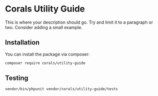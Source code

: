 # Corals Utility Guide

This is where your description should go. Try and limit it to a paragraph or two. Consider adding a small example.

## Installation

You can install the package via composer:

```bash
composer require corals/utility-guide
```

## Testing

```bash
vendor/bin/phpunit vendor/corals/utility-guide/tests 
```
